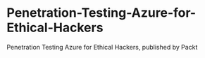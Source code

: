 # Penetration-Testing-Azure-for-Ethical-Hackers
Penetration Testing Azure for Ethical Hackers, published by Packt
